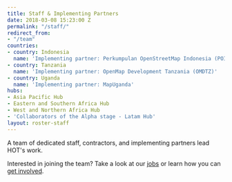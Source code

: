 ```yaml
---
title: Staff & Implementing Partners
date: 2018-03-08 15:23:00 Z
permalink: "/staff/"
redirect_from:
- "/team"
countries:
- country: Indonesia
  name: 'Implementing partner: Perkumpulan OpenStreetMap Indonesia (POI)'
- country: Tanzania
  name: 'Implementing partner: OpenMap Development Tanzania (OMDTZ)'
- country: Uganda
  name: 'Implementing partner: MapUganda'
hubs:
- Asia Pacific Hub
- Eastern and Southern Africa Hub
- West and Northern Africa Hub
- 'Collaborators of the Alpha stage - Latam Hub'
layout: roster-staff
---
```


A team of dedicated staff, contractors, and implementing partners lead HOT's work.

Interested in joining the team? Take a look at our [jobs](/jobs) or learn how you can [get involved](/get-involved).
